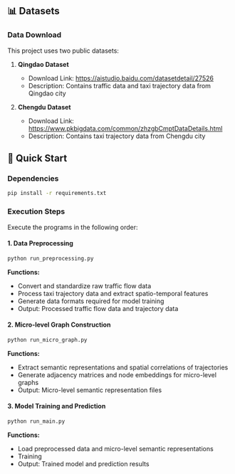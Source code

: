 ## 📊 Datasets

### Data Download

This project uses two public datasets:

1. **Qingdao Dataset**
   - Download Link: https://aistudio.baidu.com/datasetdetail/27526
   - Description: Contains traffic data and taxi trajectory data from Qingdao city

2. **Chengdu Dataset**
   - Download Link: https://www.pkbigdata.com/common/zhzgbCmptDataDetails.html
   - Description: Contains taxi trajectory data from Chengdu city


## 🚀 Quick Start

### Dependencies

```bash
pip install -r requirements.txt
```

### Execution Steps

Execute the programs in the following order:

#### 1. Data Preprocessing
```bash
python run_preprocessing.py
```
**Functions:**
- Convert and standardize raw traffic flow data
- Process taxi trajectory data and extract spatio-temporal features
- Generate data formats required for model training
- Output: Processed traffic flow data and trajectory data

#### 2. Micro-level Graph Construction
```bash
python run_micro_graph.py
```
**Functions:**
- Extract semantic representations and spatial correlations of trajectories
- Generate adjacency matrices and node embeddings for micro-level graphs
- Output: Micro-level semantic representation files

#### 3. Model Training and Prediction
```bash
python run_main.py
```
**Functions:**
- Load preprocessed data and micro-level semantic representations
- Training
- Output: Trained model and prediction results


